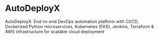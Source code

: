 # AutoDeployX
AutoDeployX: End-to-end DevOps automation platform with CI/CD, Dockerized Python microservices, Kubernetes (EKS), Jenkins, Terraform &amp; AWS infrastructure for scalable cloud deployment
